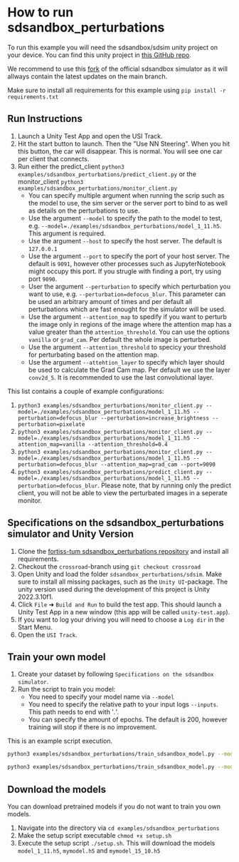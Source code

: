 # How to run sdsandbox_perturbations

To run this example you will need the sdsandbox/sdsim unity project on your device. You can find this unity project in [this GitHub repo](https://github.com/ast-fortiss-tum/sdsandbox).

We recommend to use this [fork](https://github.com/HannesLeonhard/sdsandbox_perturbations) of the official sdsandbox simulator as it will allways contain the latest updates on the main branch.

Make sure to install all requirements for this example using `pip install -r requirements.txt`

## Run Instructions

1. Launch a Unity Test App and open the USI Track.
2. Hit the start button to launch. Then the "Use NN Steering". When you hit this button, the car will disappear. This is normal. You will see one car per client that connects.
3. Run either the predict_client `python3 examples/sdsandbox_perturbations/predict_client.py` or the monitor_client `python3 examples/sdsandbox_perturbations/monitor_client.py`
    - You can specify multiple argument when running the scrip such as the model to use, the sim server or the server port to bind to as well as details on the perturbations to use.
    - Use the argument `--model` to specify the path to the model to test, e.g. `--model=./examples/sdsandbox_perturbations/model_1_11.h5`. This argument is required.
    - Use the argument `--host` to specify the host server. The default is `127.0.0.1`
    - Use the argument `--port` to specify the port of your host server. The default is `9091`, however other processes such as JupyterNotebook might occupy this port. If you strugle with finding a port, try using port `9090`.
    - User the argument `--perturbation` to specify which perturbation you want to use, e.g. `--perturbation=defocus_blur`. This parameter can be used an arbitrary amount of times and per default all perturbations which are fast enought for the simulator will be used.
    - Use the argument `--attention_map` to spedify if you want to perturb the image only in regions of the image where the attention map has a value greater than the `attention_threshold`. You can use the options `vanilla` or `grad_cam`. Per default the whole image is perturbed.
    - Use the argument `--attention_threshold` to specicy your threshold for perturbating based on the attention map.
    - Use the argument `--attehtion_layer` to specify which layer should be used to calculate the Grad Cam map. Per default we use the layer `conv2d_5`. It is recommended to use the last convolutional layer.

This list contains a couple of example configurations:

1. `python3 examples/sdsandbox_perturbations/monitor_client.py --model=./examples/sdsandbox_perturbations/model_1_11.h5 --perturbation=defocus_blur --perturbation=increase_brightness --perturbation=pixelate`
2. `python3 examples/sdsandbox_perturbations/monitor_client.py --model=./examples/sdsandbox_perturbations/model_1_11.h5 --attention_map=vanilla --attention_threshold=0.4`
3. `python3 examples/sdsandbox_perturbations/monitor_client.py --model=./examples/sdsandbox_perturbations/model_1_11.h5 --perturbation=defocus_blur --attention_map=grad_cam --port=9090`
4. `python3 examples/sdsandbox_perturbations/predict_client.py --model=./examples/sdsandbox_perturbations/model_1_11.h5 --perturbation=defocus_blur`. Please note, that by running only the predict client, you will not be able to view the perturbated images in a seperate monitor.

## Specifications on the sdsandbox_perturbations simulator and Unity Version

1. Clone the [fortiss-tum sdsandbox_perturbations repository](https://github.com/ast-fortiss-tum/sdsandbox) and install all requirements.
2. Checkout the `crossroad`-branch using `git checkout crossroad`
3. Open Unity and load the folder `sdsandbox_perturbations/sdsim`. Make sure to install all missing packages, such as the `Unity UI`-package. The unity version used during the development of this project is Unity 2022.3.10f1.
4. Click `File` ➜ `Build and Run` to build the test app. This should launch a Unity Test App in a new window (this app will be called `unity-test.app`).
5. If you want to log your driving you will need to choose a `Log dir` in the Start Menu.
6. Open the `USI Track`.

## Train your own model

1. Create your dataset by following `Specifications on the sdsandbox simulator`.
2. Run the script to train you model:
    - You need to specify your model name via `--model`
    - You need to specify the relative path to your input logs `--inputs`. This path needs to end with '*.*'.
    - You can specify the amount of epochs. The default is 200, however training will stop if there is no improvement.

This is an example script execution.

```bash
python3 examples/sdsandbox_perturbations/train_sdsandbox_model.py --model=your_name --epochs=200 --inputs=../relative/path/to/your/inputs/*.*

python3 examples/sdsandbox_perturbations/train_sdsandbox_model.py --model=your_name --epochs=200 --inputs="./../../../../Desktop/dataset_1.11./*.*"
```

## Download the models

You can download pretrained models if you do not want to train you own models.

1) Navigate into the directory via `cd examples/sdsandbox_perturbations`
2) Make the setup script executable `chmod +x setup.sh`
3) Execute the setup script `./setup.sh`. This will download the models `model_1_11.h5`, `mymodel.h5` and `mymodel_15_10.h5`
